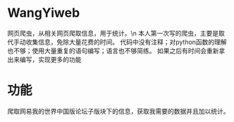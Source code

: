 # WangYiweb
网页爬虫，从相关网页爬取信息，用于统计。\n
本人第一次写的爬虫，主要是取代手动收集信息，免除大量花费的时间。
代码中没有注释；对python函数的理解也不够；使用大量重复的语句编写；语言也不够简练。
如果之后有时间会重新拿出来编写，实现更多的功能


# 功能
爬取网易我的世界中国版论坛子版块下的信息，获取我需要的数据并且加以统计。
